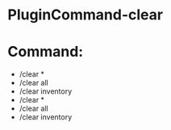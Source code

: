 # PluginCommand-clear

# Command:
- /clear *
- /clear all
- /clear inventory
- /clear * <player>
- /clear all <player>
- /clear inventory <player>


